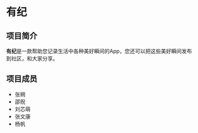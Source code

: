 # 有纪
## 项目简介
**有纪**是一款帮助您记录生活中各种美好瞬间的App，您还可以把这些美好瞬间发布到社区，和大家分享。

## 项目成员
* 张朔
* 邵贶
* 刘芯萌
* 张文康
* 杨帆
